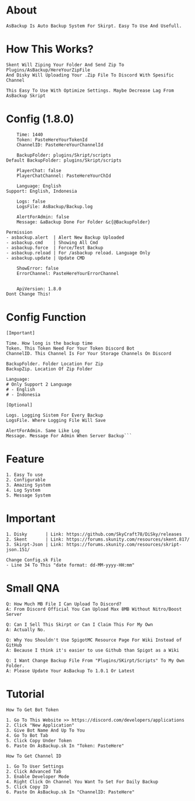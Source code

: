 # About
	AsBackup Is Auto Backup System For Skirpt. Easy To Use And Usefull.

# How This Works?

	Skent Will Ziping Your Folder And Send Zip To Plugins/AsBackup/HereYourZipFile
	And Disky Will Uploading Your .Zip File To Discord With Spesific Channel

	This Easy To Use With Optimize Settings. Maybe Decrease Lag From AsBackup Skript

# Config (1.8.0)
```
	Time: 1440
	Token: PasteHereYourTokenId
	ChannelID: PasteHereYourChannelId

	BackupFolder: plugins/Skript/scripts
Default BackupFolder: plugins/Skript/scripts

	PlayerChat: false
	PlayerChatChannel: PasteHereYourChId

	Language: English
Support: English, Indonesia

	Logs: false
	LogsFile: AsBackup/Backup.log

	AlertForAdmin: false
	Message: &aBackup Done For Folder &c{@BackupFolder}

Permission
- asbackup.alert  | Alert New Backup Uploaded
- asbackup.cmd    | Showing All Cmd 
- asbackup.force  | Force/Test Backup
- asbackup.reload | For /asbackup reload. Language Only
- asbackup.update | Update CMD

	ShowError: false
	ErrorChannel: PasteHereYourErrorChannel


	ApiVersion: 1.8.0
Dont Change This!
```

# Config Function

	[Important]

	Time. How long is the backup time
	Token. This Token Need For Your Token Discord Bot
	ChannelID. This Channel Is For Your Storage Channels On Discord

	BackupFolder. Folder Location For Zip
	BackupZip. Location Of Zip Folder

	Language:
	# Only Support 2 Language
	# - English
	# - Indonesia

	[Optional]

	Logs. Logging Sistem For Every Backup
	LogsFile. Where Logging File Will Save

	AlertForAdmin. Same Like Log
	Message. Message For Admin When Server Backup```

# Feature
	1. Easy To use
	2. Configurable
	3. Amazing System
	4. Log System
	5. Message System

# Important
	1. Disky       | Link: https://github.com/SkyCraft78/DiSky/releases
	2. Skent       | Link: https://forums.skunity.com/resources/skent.817/
	3. Skirpt-Json | Link: https://forums.skunity.com/resources/skript-json.151/

	Change Config.sk File
	- Line 34 To This "date format: dd-MM-yyyy-HH:mm"

# Small QNA
	Q: How Much MB File I Can Upload To Discord?
	A: From Discord Official You Can Upload Max 8MB Without Nitro/Boost Server

	Q: Can I Sell This Skirpt or Can I Claim This For My Own
	A: Actually No.

	Q: Why You Shouldn't Use SpigotMC Resource Page For Wiki Instead of GitHub
	A: Because I think it's easier to use Github than Spigot as a Wiki
	
	Q: I Want Change Backup File From "Plugins/SKirpt/Scripts" To My Own Folder.
	A: Please Update Your AsBackup To 1.0.1 Or Latest
	
# Tutorial
	How To Get Bot Token

	1. Go To This Website >> https://discord.com/developers/applications
	2. Click "New Application"
	3. Give Bot Name And Up To You
	4. Go To Bot Tab
	5. Click Copy Under Token
	6. Paste On AsBackup.sk In "Token: PasteHere"

	How To Get Channel ID

	1. Go To User Settings
	2. Click Advanced Tab
	3. Enable Developer Mode
	4. Right Click On Channel You Want To Set For Daily Backup
	5. Click Copy ID
	6. Paste On AsBackup.sk In "ChannelID: PasteHere"
